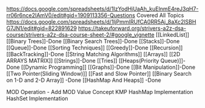 https://docs.google.com/spreadsheets/d/1IzYodHjUaAh_kuElnmE4reJ3qH7-rr06r6nce2IAmV0/edit#gid=1909113356-Questions Covered All Topics
https://docs.google.com/spreadsheets/d/1ljPmmIRUfCA0RR5Aj_8aXc2lSBHG7JN1/edit#gid=822891629
https://takeuforward.org/strivers-a2z-dsa-course/strivers-a2z-dsa-course-sheet-2/#google_vignette
[[LinkedList]]
[[Binary Trees]]-Done
[[Binary Search Trees]]-Done
[[Stacks]]-Done
[[Queue]]-Done
[[Sorting Techniques]]
[[Greedy]]-Done
[[Recursion]]
[[BackTracking]]-Done
[[String Matching Algorithms]]
[[Arrays]]
[[2D ARRAYS MATRIX]]
[[Strings]]-Done
[[Tries]]
[[Heaps(Priority Queue)]]-Done
[[Dynamic Programming]]
[[Graphs]]-Done
[[Bit Manipulation]]-Done
[[Two Pointer(Sliding Window)]]
[[Fast and Slow Pointer]]
[[Binary Search on 1-D and 2-D Array]] -Done
[[HashMap And Heaps]] -Done

MOD Operation - Add MOD Value Concept
KMP
HashMap Implementation
HashSet Implementation


